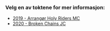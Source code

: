 ### Velg en av toktene for mer informasjon:

- [2019 - Arrangør Holy Riders MC](./#2019)
- [2020 - Broken Chains JC](./#2020)
